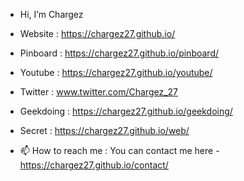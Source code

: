 - Hi, I’m Chargez
- Website : https://chargez27.github.io/
- Pinboard : https://chargez27.github.io/pinboard/
- Youtube : https://chargez27.github.io/youtube/
- Twitter : www.twitter.com/Chargez_27
- Geekdoing : https://chargez27.github.io/geekdoing/
- Secret : https://chargez27.github.io/web/
 
- 📫 How to reach me : You can contact me here - https://chargez27.github.io/contact/
 

<!---
Chargez27/Chargez27 is a ✨ special ✨ repository because its `README.md` (this file) appears on your GitHub profile.
You can click the Preview link to take a look at your changes.
--->

